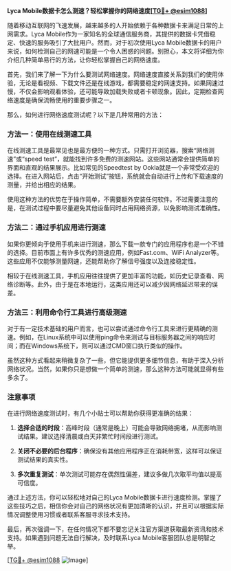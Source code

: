 **Lyca Mobile数据卡怎么测速？轻松掌握你的网络速度[[TG💪+ @esim1088](https://t.me/s/esim1088)]**

随着移动互联网的飞速发展，越来越多的人开始依赖于各种数据卡来满足日常的上网需求。Lyca Mobile作为一家知名的全球通信服务商，其提供的数据卡凭借稳定、快速的服务吸引了大批用户。然而，对于初次使用Lyca Mobile数据卡的用户来说，如何检测自己的网速可能是一个令人困惑的问题。别担心，本文将详细为你介绍几种简单易行的方法，让你轻松掌握自己的网络速度。

首先，我们来了解一下为什么要测试网络速度。网络速度直接关系到我们的使用体验，无论是看视频、下载文件还是在线游戏，都需要稳定的网速支持。如果网速过慢，不仅会影响观看体验，还可能导致加载失败或者卡顿现象。因此，定期检查网络速度是确保流畅使用的重要步骤之一。

那么，如何进行网络速度测试呢？以下是几种常用的方法：

### 方法一：使用在线测速工具

在线测速工具是最常见也是最方便的一种方式。只需打开浏览器，搜索“网络测速”或“speed test”，就能找到许多免费的测速网站。这些网站通常会提供简单的界面和直观的结果展示。比如常见的Speedtest by Ookla就是一个非常受欢迎的选择。在进入网站后，点击“开始测试”按钮，系统就会自动进行上传和下载速度的测量，并给出相应的结果。

使用这种方法的优势在于操作简单，不需要额外安装任何软件。不过需要注意的是，在测试过程中要尽量避免其他设备同时占用网络资源，以免影响测试准确性。

### 方法二：通过手机应用进行测速

如果你更倾向于使用手机来进行测速，那么下载一款专门的应用程序也是一个不错的选择。目前市面上有许多优秀的测速应用，例如Fast.com、WiFi Analyzer等。这些应用不仅能够测量网速，还能帮助你了解信号强度以及连接稳定性。

相较于在线测速工具，手机应用往往提供了更加丰富的功能，如历史记录查看、网络诊断等。此外，由于是在本地运行，这类应用还可以减少因网络延迟带来的误差。

### 方法三：利用命令行工具进行高级测速

对于有一定技术基础的用户而言，也可以尝试通过命令行工具来进行更精确的测速。例如，在Linux系统中可以使用ping命令来测试与目标服务器之间的响应时间；而在Windows系统下，则可以通过CMD窗口执行类似的操作。

虽然这种方式看起来稍微复杂了一些，但它能提供更多细节信息，有助于深入分析网络状况。当然，如果你只是想做一个简单的测速，那么这种方法可能就显得有些多余了。

### 注意事项

在进行网络速度测试时，有几个小贴士可以帮助你获得更准确的结果：

1. **选择合适的时段**：高峰时段（通常是晚上）可能会导致网络拥堵，从而影响测试结果。建议选择清晨或白天非繁忙时间段进行测试。
   
2. **关闭不必要的后台程序**：确保没有其他应用程序正在消耗带宽，这样可以保证测试结果的真实性。
   
3. **多次重复测试**：单次测试可能存在偶然性偏差，建议多做几次取平均值以提高可信度。

通过上述方法，你可以轻松地对自己的Lyca Mobile数据卡进行速度检测。掌握了这些技巧之后，相信你会对自己的网络状况有更加清晰的认识，并且可以根据实际情况调整使用习惯或者联系客服寻求技术支持。

最后，再次强调一下，在任何情况下都不要忘记关注官方渠道获取最新资讯和技术支持。如果遇到问题无法自行解决，及时联系Lyca Mobile客服团队总是明智之举。

[[TG💪+ @esim1088](https://t.me/s/esim1088) ![Image](https://i.postimg.cc/4NQfJmqS/Snipaste-2025-05-13-00-14-12.png)]